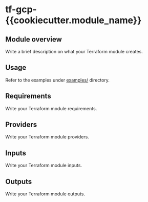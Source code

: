 # tf-gcp-{{cookiecutter.module_name}}

## Module overview

Write a brief description on what your Terraform module creates.

## Usage

Refer to the examples under [examples/](examples) directory.

## Requirements

Write your Terraform module requirements.

## Providers

Write your Terraform module providers.

## Inputs

Write your Terraform module inputs.

## Outputs

Write your Terraform module outputs.